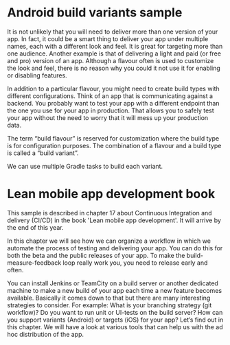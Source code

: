 # Android build variants sample

It is not unlikely that you will need to deliver more than one version of your app. In fact, it could be a smart thing to deliver your app under multiple names, each with a different look and feel. It is great for targeting more than one audience. Another example is that of delivering a light and paid (or free and pro) version of an app. Although a flavour often is used to customize the look and feel, there is no reason why you could it not use it for enabling or disabling features.

In addition to a particular flavour, you might need to create build types with different configurations. Think of an app that is communicating against a backend. You probably want to test your app with a different endpoint than the one you use for your app in production. That allows you to safely test your app without the need to worry that it will mess up your production data. 

The term “build flavour” is reserved for customization where the build type is for configuration purposes. The combination of a flavour and a build type is called a “build variant”.

We can use multiple Gradle tasks to build each variant.

# Lean mobile app development book

This sample is described in chapter 17 about Continuous Integration and delivery (CI/CD) in the book 'Lean mobile app development'. It will arrive by the end of this year.

In this chapter we will see how we can organize a workflow in which we automate the process of testing and delivering your app.  You can do this for both the beta and the public releases of your app.  To make the build-measure-feedback loop really work you, you need to release early and often. 

You can install Jenkins or TeamCity on a build server or another dedicated machine to make a new build of your app each time a new feature becomes available. Basically it comes down to that but there are many interesting strategies to consider. For example: What is your branching strategy (git workflow)? Do you want to run unit or UI-tests on the build server? How can you support variants (Android) or targets (iOS) for your app? Let’s find out in this chapter.
We will have a look at various tools that can help us with the ad hoc distribution of the app. 